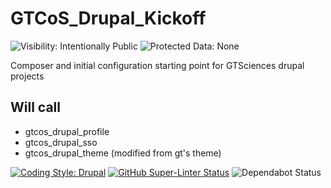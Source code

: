 # GTCoS_Drupal_Kickoff
![Visibility: Intentionally Public](https://flat.badgen.net/badge/Visibility/Intentionally%20Public/orange)
![Protected Data: None](https://flat.badgen.net/badge/Protected%20Data/None/red)

Composer and initial configuration starting point for GTSciences drupal projects

## Will call 

- gtcos_drupal_profile
- gtcos_drupal_sso
- gtcos_drupal_theme (modified from gt's theme)

[![Coding Style: Drupal](https://flat.badgen.net/badge/code%20style/Drupal/f2a)](https://www.drupal.org/docs/develop/standards/php/php-coding-standards)
[![GitHub Super-Linter Status](https://github.com/gatech-arcs/gtcos_drupal_kickoff/workflows/Lint%20Code%20Base/badge.svg)](https://github.com/marketplace/actions/super-linter)
![Dependabot Status](https://flat.badgen.net/github/dependabot/ubuntu/yaru)
